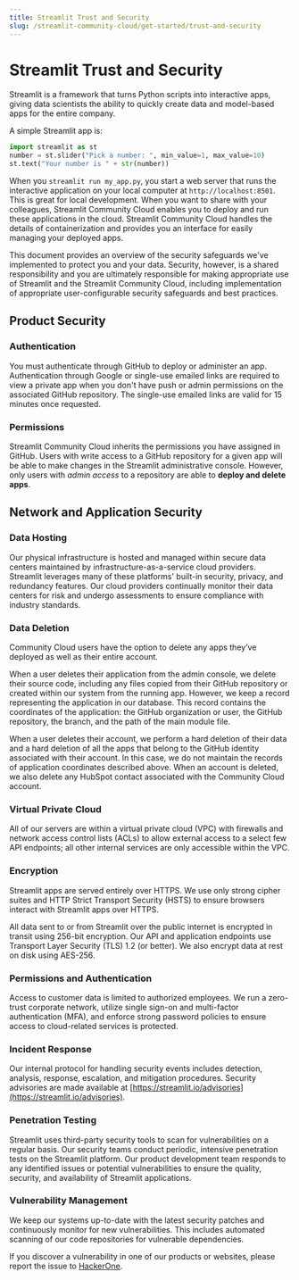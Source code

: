 ```yaml
---
title: Streamlit Trust and Security
slug: /streamlit-community-cloud/get-started/trust-and-security
---
```


# Streamlit Trust and Security

Streamlit is a framework that turns Python scripts into interactive apps, giving data scientists the ability to quickly create data and model-based apps for the entire company.

A simple Streamlit app is:

```python
import streamlit as st
number = st.slider("Pick a number: ", min_value=1, max_value=10)
st.text("Your number is " + str(number))
```

When you `streamlit run my_app.py`, you start a web server that runs the interactive application on your local computer at `http://localhost:8501`. This is great for local development. When you want to share with your colleagues, Streamlit Community Cloud enables you to deploy and run these applications in the cloud. Streamlit Community Cloud handles the details of containerization and provides you an interface for easily managing your deployed apps.

This document provides an overview of the security safeguards we've implemented to protect you and your data. Security, however, is a shared responsibility and you are ultimately responsible for making appropriate use of Streamlit and the Streamlit Community Cloud, including implementation of appropriate user-configurable security safeguards and best practices.

## Product Security

### Authentication

You must authenticate through GitHub to deploy or administer an app. Authentication through Google or single-use emailed links are required to view a private app when you don't have push or admin permissions on the associated GitHub repository. The single-use emailed links are valid for 15 minutes once requested.

### Permissions

Streamlit Community Cloud inherits the permissions you have assigned in GitHub. Users with write access to a GitHub repository for a given app will be able to make changes in the Streamlit administrative console. However, only users with _admin access_ to a repository are able to **deploy and delete apps**.

## Network and Application Security

### Data Hosting

Our physical infrastructure is hosted and managed within secure data centers maintained by infrastructure-as-a-service cloud providers. Streamlit leverages many of these platforms' built-in security, privacy, and redundancy features. Our cloud providers continually monitor their data centers for risk and undergo assessments to ensure compliance with industry standards.

### Data Deletion

Community Cloud users have the option to delete any apps they’ve deployed as well as their entire account.

When a user deletes their application from the admin console, we delete their source code, including any files copied from their GitHub repository or created within our system from the running app. However, we keep a record representing the application in our database. This record contains the coordinates of the application: the GitHub organization or user, the GitHub repository, the branch, and the path of the main module file. 

When a user deletes their account, we perform a hard deletion of their data and a hard deletion of all the apps that belong to the GitHub identity associated with their account. In this case, we do not maintain the records of application coordinates described above. When an account is deleted, we also delete any HubSpot contact associated with the Community Cloud account.

### Virtual Private Cloud

All of our servers are within a virtual private cloud (VPC) with firewalls and network access control lists (ACLs) to allow external access to a select few API endpoints; all other internal services are only accessible within the VPC.

### Encryption

Streamlit apps are served entirely over HTTPS. We use only strong cipher suites and HTTP Strict Transport Security (HSTS) to ensure browsers interact with Streamlit apps over HTTPS.

All data sent to or from Streamlit over the public internet is encrypted in transit using 256-bit encryption. Our API and application endpoints use Transport Layer Security (TLS) 1.2 (or better). We also encrypt data at rest on disk using AES-256.

### Permissions and Authentication

Access to customer data is limited to authorized employees. We run a zero-trust corporate network, utilize single sign-on and multi-factor authentication (MFA), and enforce strong password policies to ensure access to cloud-related services is protected.

### Incident Response

Our internal protocol for handling security events includes detection, analysis, response, escalation, and mitigation procedures. Security advisories are made available at [https://streamlit.io/advisories](https://streamlit.io/advisories).

### Penetration Testing

Streamlit uses third-party security tools to scan for vulnerabilities on a regular basis. Our security teams conduct periodic, intensive penetration tests on the Streamlit platform. Our product development team responds to any identified issues or potential vulnerabilities to ensure the quality, security, and availability of Streamlit applications.

### Vulnerability Management

We keep our systems up-to-date with the latest security patches and continuously monitor for new vulnerabilities. This includes automated scanning of our code repositories for vulnerable dependencies.

If you discover a vulnerability in one of our products or websites, please report the issue to [HackerOne](https://hackerone.com/snowflake?type=team).
